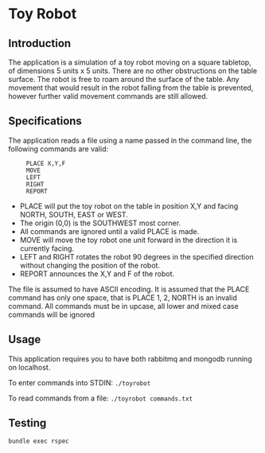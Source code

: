# Toy Robot
## Introduction
The application is a simulation of a toy robot moving on a square tabletop, of dimensions 5 units x 5 units.
There are no other obstructions on the table surface. The robot is free to roam around the surface of the table.
Any movement that would result in the robot falling from the table is prevented, however further valid movement
commands are still allowed.

## Specifications
The application reads a file using a name passed in the command line, the following commands are valid:

```
     PLACE X,Y,F
     MOVE
     LEFT
     RIGHT
     REPORT
```

* PLACE will put the toy robot on the table in position X,Y and facing NORTH, SOUTH, EAST or WEST.
* The origin (0,0) is the SOUTHWEST most corner.
* All commands are ignored until a valid PLACE is made.
* MOVE will move the toy robot one unit forward in the direction it is currently
facing.
* LEFT and RIGHT rotates the robot 90 degrees in the specified direction without
changing the position of the robot.
* REPORT announces the X,Y and F of the robot.

The file is assumed to have ASCII encoding. It is assumed that the PLACE command has only one space, that is PLACE 1, 2,
NORTH is an invalid command. All commands must be in upcase, all lower and mixed case commands will be ignored

## Usage
This application requires you to have both rabbitmq and mongodb running on localhost.

To enter commands into STDIN:
`./toyrobot`

To read commands from a file:
`./toyrobot commands.txt`

## Testing
`bundle exec rspec`
